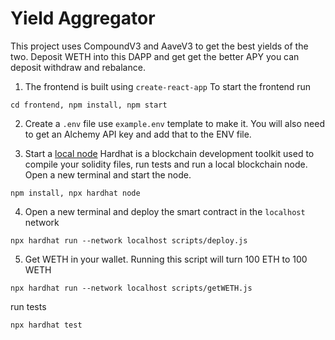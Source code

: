 # Yield Aggregator

This project uses CompoundV3 and AaveV3 to get the best yields of the two. Deposit WETH into this DAPP and get get the better APY you can deposit withdraw and rebalance.

1. The frontend is built using `create-react-app` To start the frontend run

```shell
cd frontend, npm install, npm start
```

2. Create a `.env` file use `example.env` template to make it. You will also need to get an Alchemy API key and add that to the ENV file.

3. Start a [local node](https://hardhat.org/getting-started/#connecting-a-wallet-or-dapp-to-hardhat-network)
   Hardhat is a blockchain development toolkit used to compile your solidity files, run tests and run a local blockchain node. Open a new terminal and start the node.

```shell
npm install, npx hardhat node
```

4. Open a new terminal and deploy the smart contract in the `localhost` network

```shell
npx hardhat run --network localhost scripts/deploy.js
```

5. Get WETH in your wallet. Running this script will turn 100 ETH to 100 WETH

```shell
npx hardhat run --network localhost scripts/getWETH.js
```

run tests

```shell
npx hardhat test
```
